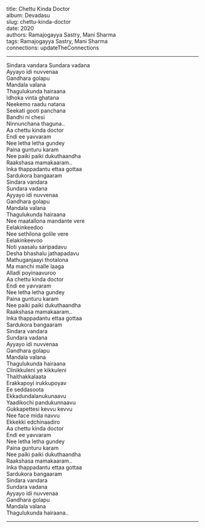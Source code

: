 title: Chettu Kinda Doctor  
album: Devadasu  
slug: chettu-kinda-doctor  
date: 2020  
authors: Ramajogayya Sastry, Mani Sharma  
tags: Ramajogayya Sastry, Mani Sharma  
connections: updateTheConnections  

------------

Sindara vandara Sundara vadana  
Ayyayo idi nuvvenaa  
Gandhara golapu  
Mandala valana  
Thagulukunda hairaana  
Idhoka vinta ghatana  
Neekemo raadu natana  
Seekati gooti panchana  
Bandhi ni chesi  
Ninnunchana thaguna..  
Aa chettu kinda doctor  
Endi ee yavvaram  
Nee letha letha gundey  
Paina gunturu karam  
Nee paiki paiki dukuthaandha  
Raakshasa mamakaaram..  
Inka thappadantu ettaa gottaa  
Sardukora bangaaram  
Sindara vandara  
Sundara vadana  
Ayyayo idi nuvvenaa  
Gandhara golapu  
Mandala valana  
Thagulukunda hairaana  
Nee maatallona mandante vere  
Eelakinkeedoo  
Nee sethilona golile vere  
Eelakinkeevoo  
Noti yaasalu saripadavu  
Desha bhashalu jathapadavu  
Mathuganjaayi thotalona  
Ma manchi malle laaga  
Alladi poyinaavuroo  
Aa chettu kinda doctor  
Endi ee yavvaram  
Nee letha letha gundey  
Paina gunturu karam  
Nee paiki paiki dukuthaandha  
Raakshasa mamakaaram..  
Inka thappadantu ettaa gottaa  
Sardukora bangaaram  
Sindara vandara  
Sundara vadana  
Ayyayo idi nuvvenaa  
Gandhara golapu  
Mandala valana  
Thagulukunda hairaana  
Clinikkuleni ye kikkuleni  
Thaithakkalaata  
Erakkapoyi irukkupoyav  
Ee seddasoota  
Ekkadundalanukunaavu  
Yaadikochi pandukunnaavu  
Gukkapettesi kevvu kevvu  
Nee face mida navvu  
Ekkekki edchinaadiro  
Aa chettu kinda doctor  
Endi ee yavvaram  
Nee letha letha gundey  
Paina gunturu karam  
Nee paiki paiki dukuthaandha  
Raakshasa mamakaaram..  
Inka thappadantu ettaa gottaa  
Sardukora bangaaram  
Sindara vandara  
Sundara vadana  
Ayyayo idi nuvvenaa  
Gandhara golapu  
Mandala valana  
Thagulukunda hairaana..  


------------
